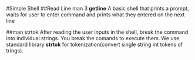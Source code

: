 #Simple Shell
##Read Line
man 3 **getline**
A basic shell that prints a prompt, waits for user to enter command and prints what they entered on the next line

##man strtok
After reading the user inputs in the shell, break the command into individual strings. You break the comands to execute them.
We use standard library **strtok** for tokenization(convert single string int tokens of trings).
